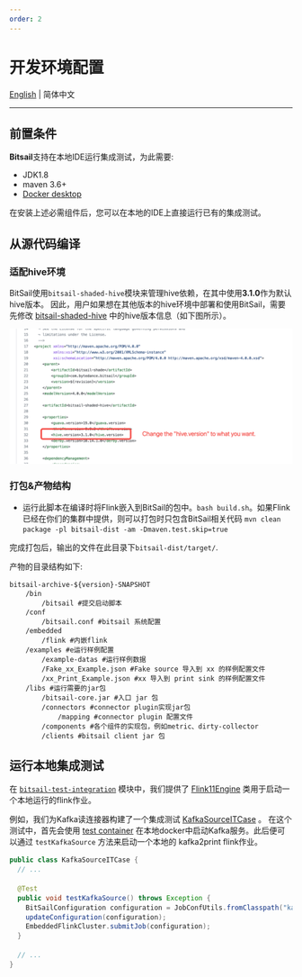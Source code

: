 ```yaml
---
order: 2
---
```


# 开发环境配置

[English](../../../en/documents/start/env_setup.md) | 简体中文

-----

## 前置条件

**Bitsail**支持在本地IDE运行集成测试，为此需要:

- JDK1.8
- maven 3.6+
- [Docker desktop](https://www.docker.com/products/docker-desktop/)


在安装上述必需组件后，您可以在本地的IDE上直接运行已有的集成测试。

## 从源代码编译

### 适配hive环境

BitSail使用`bitsail-shaded-hive`模块来管理hive依赖，在其中使用**3.1.0**作为默认hive版本。
因此，用户如果想在其他版本的hive环境中部署和使用BitSail，需要先修改 [bitsail-shaded-hive](https://github.com/bytedance/bitsail/blob/master/bitsail-shade/bitsail-shaded-hive/pom.xml) 中的hive版本信息（如下图所示）。

![](../../../images/change-hive-version.png)

### 打包&产物结构

- 运行此脚本在编译时将Flink嵌入到BitSail的包中。`bash build.sh`。如果Flink已经在你们的集群中提供，则可以打包时只包含BitSail相关代码 `mvn clean package -pl bitsail-dist -am -Dmaven.test.skip=true`

完成打包后，输出的文件在此目录下`bitsail-dist/target/`.

产物的目录结构如下:

``` simple
bitsail-archive-${version}-SNAPSHOT    
    /bin  
        /bitsail #提交启动脚本
    /conf
        /bitsail.conf #bitsail 系统配置
    /embedded
        /flink #内嵌flink
    /examples #e运行样例配置
        /example-datas #运行样例数据
        /Fake_xx_Example.json #Fake source 导入到 xx 的样例配置文件
        /xx_Print_Example.json #xx 导入到 print sink 的样例配置文件
    /libs #运行需要的jar包
        /bitsail-core.jar #入口 jar 包
        /connectors #connector plugin实现jar包
            /mapping #connector plugin 配置文件
        /components #各个组件的实现包，例如metric、dirty-collector
        /clients #bitsail client jar 包
```

## 运行本地集成测试

在 [`bitsail-test-integration`](https://github.com/bytedance/bitsail/tree/master/bitsail-test/bitsail-test-integration) 模块中，我们提供了 [Flink11Engine](https://github.com/bytedance/bitsail/blob/master/bitsail-test/bitsail-test-integration/bitsail-test-integration-base/src/main/java/com/bytedance/bitsail/test/integration/engine/flink/Flink11Engine.java) 类用于启动一个本地运行的flink作业。

例如，我们为Kafka读连接器构建了一个集成测试 [KafkaSourceITCase](https://github.com/bytedance/bitsail/blob/master/bitsail-test/bitsail-test-integration/bitsail-test-integration-connector-legacy/bitsail-test-integration-kafka-legacy/src/test/java/com/bytedance/bitsail/test/integration/legacy/KafkaSourceITCase.java) 。
在这个测试中，首先会使用 [test container](https://www.testcontainers.org/modules/kafka/) 在本地docker中启动Kafka服务。此后便可以通过 `testKafkaSource` 方法来启动一个本地的 kafka2print flink作业。

```java
public class KafkaSourceITCase {
  // ...

  @Test
  public void testKafkaSource() throws Exception {
    BitSailConfiguration configuration = JobConfUtils.fromClasspath("kafka_to_print.json");
    updateConfiguration(configuration);
    EmbeddedFlinkCluster.submitJob(configuration);
  }
  
  // ...
}
```
